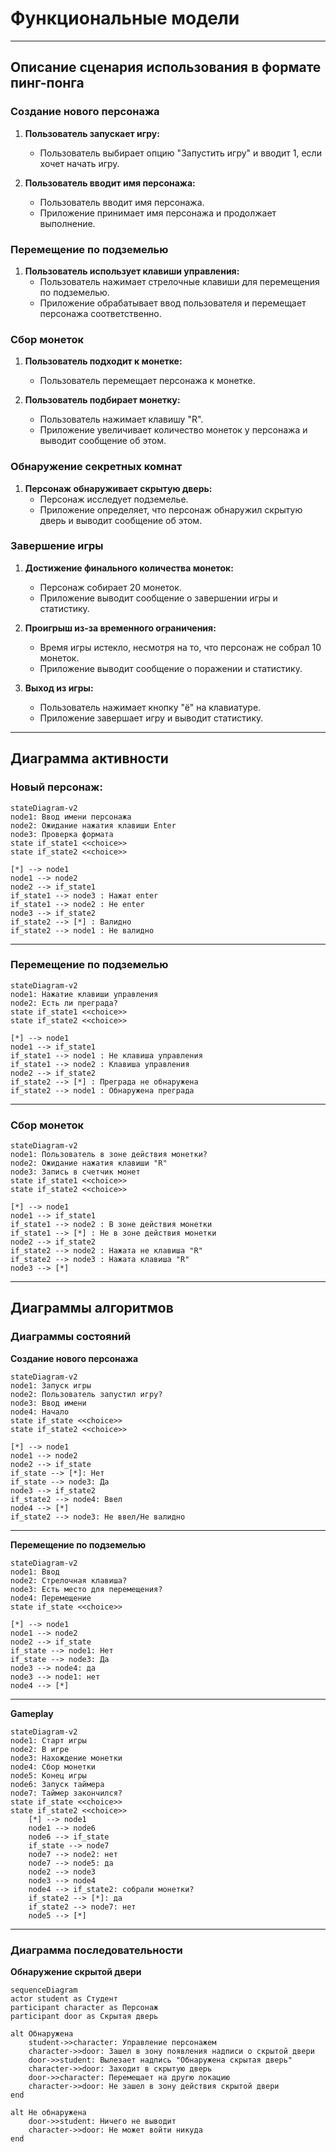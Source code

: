 # Функциональные модели
-----------------------------------------------------

## Описание сценария использования в формате пинг-понга 

### Создание нового персонажа

1. **Пользователь запускает игру:**
   - Пользователь выбирает опцию "Запустить игру" и вводит 1, если хочет начать игру.

2. **Пользователь вводит имя персонажа:**
   - Пользователь вводит имя персонажа.
   - Приложение принимает имя персонажа и продолжает выполнение.

### Перемещение по подземелью

1. **Пользователь использует клавиши управления:**
   - Пользователь нажимает стрелочные клавиши для перемещения по подземелью.
   - Приложение обрабатывает ввод пользователя и перемещает персонажа соответственно.

### Сбор монеток

1. **Пользователь подходит к монетке:**
   - Пользователь перемещает персонажа к монетке.
 
2. **Пользователь подбирает монетку:**
   - Пользователь нажимает клавишу "R".
   - Приложение увеличивает количество монеток у персонажа и выводит сообщение об этом.

### Обнаружение секретных комнат

1. **Персонаж обнаруживает скрытую дверь:**
   - Персонаж исследует подземелье.
   - Приложение определяет, что персонаж обнаружил скрытую дверь и выводит сообщение об этом.

### Завершение игры

1. **Достижение финального количества монеток:**
   - Персонаж собирает 20 монеток.
   - Приложение выводит сообщение о завершении игры и статистику.
 
2. **Проигрыш из-за временного ограничения:**
   - Время игры истекло, несмотря на то, что персонаж не собрал 10 монеток.
   - Приложение выводит сообщение о поражении и статистику.

3. **Выход из игры:**
   - Пользователь нажимает кнопку "ё" на клавиатуре.
   - Приложение завершает игру и выводит статистику.
	
---------------------------------------------------------------------
## Диаграмма активности


### Новый персонаж:

```mermaid
stateDiagram-v2
node1: Ввод имени персонажа
node2: Ожидание нажатия клавиши Enter
node3: Проверка формата
state if_state1 <<choice>>
state if_state2 <<choice>>

[*] --> node1
node1 --> node2
node2 --> if_state1
if_state1 --> node3 : Нажат enter
if_state1 --> node2 : Не enter
node3 --> if_state2
if_state2 --> [*] : Валидно
if_state2 --> node1 : Не валидно
```

---------------------------------------------------------------------
### Перемещение по подземелью

```mermaid
stateDiagram-v2
node1: Нажатие клавиши управления
node2: Есть ли преграда?
state if_state1 <<choice>>
state if_state2 <<choice>>

[*] --> node1 
node1 --> if_state1
if_state1 --> node1 : Не клавиша управления
if_state1 --> node2 : Клавиша управления
node2 --> if_state2
if_state2 --> [*] : Преграда не обнаружена
if_state2 --> node1 : Обнаружена преграда
```


---------------------------------------------------------------------
### Сбор монеток

```mermaid
stateDiagram-v2
node1: Пользователь в зоне действия монетки?
node2: Ожидание нажатия клавиши "R"
node3: Запись в счетчик монет
state if_state1 <<choice>>
state if_state2 <<choice>>

[*] --> node1 
node1 --> if_state1
if_state1 --> node2 : В зоне действия монетки
if_state1 --> [*] : Не в зоне действия монетки
node2 --> if_state2
if_state2 --> node2 : Нажата не клавиша "R"
if_state2 --> node3 : Нажата клавиша "R"
node3 --> [*] 
```


---------------------------------------------------------------------


## Диаграммы алгоритмов

### Диаграммы состояний 

**Создание нового персонажа**

```mermaid
stateDiagram-v2
node1: Запуск игры
node2: Пользователь запустил игру?
node3: Ввод имени
node4: Начало
state if_state <<choice>>
state if_state2 <<choice>>

[*] --> node1
node1 --> node2
node2 --> if_state
if_state --> [*]: Нет
if_state --> node3: Да
node3 --> if_state2
if_state2 --> node4: Ввел
node4 --> [*]
if_state2 --> node3: Не ввел/Не валидно
```


---------------------------------------------------------------------

**Перемещение по подземелью**
```mermaid
stateDiagram-v2
node1: Ввод
node2: Стрелочная клавиша?
node3: Есть место для перемещения?
node4: Перемещение
state if_state <<choice>>

[*] --> node1
node1 --> node2
node2 --> if_state
if_state --> node1: Нет
if_state --> node3: Да
node3 --> node4: да
node3 --> node1: нет
node4 --> [*]

```


---------------------------------------------------------------------

**Gameplay**
```mermaid
stateDiagram-v2
node1: Старт игры
node2: В игре
node3: Нахождение монетки
node4: Сбор монетки
node5: Конец игры
node6: Запуск таймера
node7: Таймер закончился?
state if_state <<choice>>
state if_state2 <<choice>>
    [*] --> node1
    node1 --> node6
    node6 --> if_state
    if_state --> node7
    node7 --> node2: нет
    node7 --> node5: да
    node2 --> node3
    node3 --> node4
    node4 --> if_state2: собрали монетки?
    if_state2 --> [*]: да
    if_state2 --> node7: нет
    node5 --> [*]
```


---------------------------------------------------------------------


### Диаграмма последовательности

**Обнаружение скрытой двери**
```mermaid
sequenceDiagram
actor student as Студент
participant character as Персонаж
participant door as Скрытая дверь

alt Обнаружена
    student->>character: Управление персонажем
    character->>door: Зашел в зону появления надписи о скрытой двери
    door->>student: Вылезает надпись "Обнаружена скрытая дверь"
    character->>door: Заходит в скрытую дверь
    door->>character: Перемещает на другю локацию
    character->>door: Не зашел в зону действия скрытой двери
end

alt Не обнаружена
    door->>student: Ничего не выводит
    character->>door: Не может войти никуда
end
```

